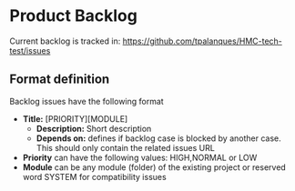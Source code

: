 # Product Backlog

Current backlog is tracked in: https://github.com/tpalanques/HMC-tech-test/issues 

## Format definition
Backlog issues have the following format
* **Title:** [PRIORITY][MODULE]
  * **Description:** Short description
  * **Depends on:** defines if backlog case is blocked by another case.
This should only contain the related issues URL
* **Priority** can have the following values: HIGH,NORMAL or LOW
* **Module** can be any module (folder) of the existing project or 
reserved word SYSTEM for compatibility issues
